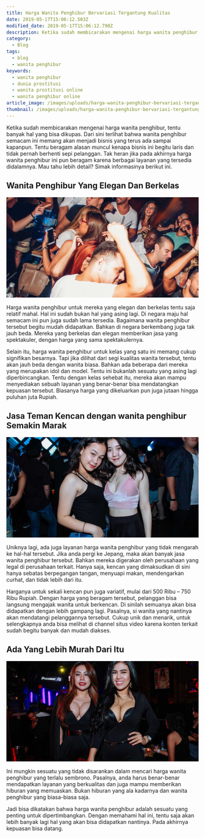 ```yaml
---
title: Harga Wanita Penghibur Bervariasi Tergantung Kualitas
date: 2019-05-17T15:06:12.503Z
modified_date: 2019-05-17T15:06:12.790Z
description: Ketika sudah membicarakan mengenai harga wanita penghibur, tentu banyak hal yang bisa dikupas. Dari sini terlihat bahwa wanita  penghibur memang akan menjadi bisnis.
category:
  - Blog
tags:
  - blog
  - wanita penghibur
keywords:
  - wanita penghibur
  - dunia prostitusi
  - wanita prostitusi online
  - wanita penghibur online
article_image: /images/uploads/harga-wanita-penghibur-bervariasi-tergantung-kualitas-2.jpg
thumbnail: /images/uploads/harga-wanita-penghibur-bervariasi-tergantung-kualitas-2-012.jpg
---
```

Ketika sudah membicarakan mengenai harga wanita penghibur, tentu banyak hal yang bisa dikupas. Dari sini terlihat bahwa wanita penghibur semacam ini memang akan menjadi bisnis yang terus ada sampai kapanpun. Tentu beragam alasan muncul kenapa bisnis ini begitu laris dan tidak pernah berhenti sepi pelanggan. Tak heran jika pada akhirnya harga wanita penghibur ini pun beragam karena berbagai layanan yang tersedia didalamnya. Mau tahu lebih detail? Simak informasinya berikut ini.

## Wanita Penghibur Yang Elegan Dan Berkelas

![Harga Wanita Penghibur Bervariasi Tergantung Kualitas](/images/uploads/harga-wanita-penghibur-bervariasi-tergantung-kualitas.jpg)

Harga wanita penghibur untuk mereka yang elegan dan berkelas tentu saja relatif mahal. Hal ini sudah bukan hal yang asing lagi. Di negara maju hal semacam ini pun juga sudah lama tersedia. Bagaimana wanita penghibur tersebut begitu mudah didapatkan. Bahkan di negara berkembang juga tak jauh beda. Mereka yang berkelas dan elegan memberikan jasa yang spektakuler, dengan harga yang sama spektakulernya.

Selain itu, harga wanita penghibur untuk kelas yang satu ini memang cukup signifikan besarnya. Tapi jika dilihat dari segi kualitas wanita tersebut, tentu akan jauh beda dengan wanita biasa. Bahkan ada beberapa dari mereka yang merupakan idol dan model. Tentu ini bukanlah sesuatu yang asing lagi diperbincangkan. Tentu dengan kelas sehebat itu, mereka akan mampu menyediakan sebuah layanan yang benar-benar bisa mendatangkan kepuasan tersebut. Biasanya harga yang dikeluarkan pun juga jutaan hingga puluhan juta Rupiah.

## Jasa Teman Kencan dengan wanita penghibur Semakin Marak

![Harga Wanita Penghibur Bervariasi Tergantung Kualitas](/images/uploads/harga-wanita-penghibur-bervariasi-tergantung-kualitas-2.jpg)

Uniknya lagi, ada juga layanan harga wanita penghibur yang tidak mengarah ke hal-hal tersebut. Jika anda pergi ke Jepang, maka akan banyak jasa wanita penghibur tersebut. Bahkan mereka digerakan oleh perusahaan yang legal di perusahaan terkait. Hanya saja, kencan yang dimaksudkan di sini hanya sebatas berpegangan tangan, menyuapi makan, mendengarkan curhat, dan tidak lebih dari itu.

Harganya untuk sekali kencan pun juga variatif, mulai dari 500 Ribu – 750 Ribu Rupiah. Dengan harga yang beragam tersebut, pelanggan bisa langsung mengajak wanita untuk berkencan. Di sinilah semuanya akan bisa didapatkan dengan lebih gampang lagi. Pasalnya, si wanita yang nantinya akan mendatangi pelanggannya tersebut. Cukup unik dan menarik, untuk selengkapnya anda bisa melihat di channel situs video karena konten terkait sudah begitu banyak dan mudah diakses.

## Ada Yang Lebih Murah Dari Itu

![Harga Wanita Penghibur Bervariasi Tergantung Kualitas](/images/uploads/5-manfaat-menikmati-dunia-malam-di-zona-cafe-1.jpg)

Ini mungkin sesuatu yang tidak disarankan dalam mencari harga wanita penghibur yang terlalu sembrono. Pasalnya, anda harus benar-benar mendapatkan layanan yang berkualitas dan juga mampu memberikan hiburan yang memuaskan. Bukan hiburan yang ala kadarnya dan wanita penghibur yang biasa-biasa saja.

Jadi bisa dikatakan bahwa harga wanita penghibur adalah sesuatu yang penting untuk dipertimbangkan. Dengan memahami hal ini, tentu saja akan lebih banyak lagi hal yang akan bisa didapatkan nantinya. Pada akhirnya kepuasan bisa datang.
